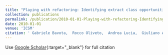 ```yaml
---
title: "Playing with refactoring: Identifying extract class opportunities through game theory"
collection: publications
permalink: /publication/2010-01-01-Playing-with-refactoring-Identifying-extract-class-opportunities-through-game-theory
date: 2010-01-01
venue: 'ICSM'
citation: ' Gabriele Bavota,  Rocco Oliveto,  Andrea Lucia,  Giuliano Antoniol,  Yann-Ga&quot;el Gu&apos;eh&apos;eneuc, &quot;Playing with refactoring: Identifying extract class opportunities through game theory.&quot; ICSM, 2010.'
---
```

Use [Google Scholar](https://scholar.google.com/scholar?q=Playing+with+refactoring:+Identifying+extract+class+opportunities+through+game+theory){:target="_blank"} for full citation